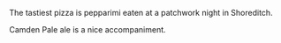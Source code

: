 The tastiest pizza is pepparimi  eaten at a patchwork night in Shoreditch. 

Camden Pale ale is a nice accompaniment. 

